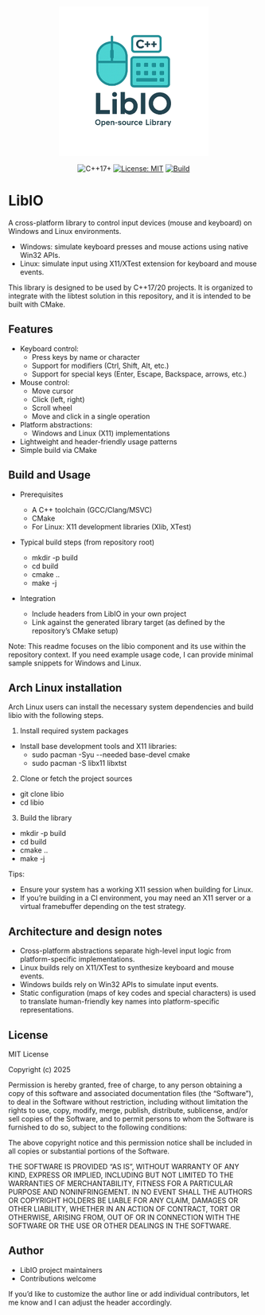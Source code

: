 <div align="center">

<img src="assets/logo.png" height="300" alt="banner">

![C++17+](https://img.shields.io/badge/C++-17%2B-blue.svg)
[![License: MIT](https://img.shields.io/badge/License-MIT-yellow.svg)](https://opensource.org/licenses/MIT)
[![Build](https://github.com/johnnymast/IO/actions/workflows/build.yml/badge.svg)](https://github.com/johnnymast/IO/actions/workflows/build.yml)
</div>


# LibIO

A cross-platform library to control input devices (mouse and keyboard) on Windows and Linux environments.

- Windows: simulate keyboard presses and mouse actions using native Win32 APIs.
- Linux: simulate input using X11/XTest extension for keyboard and mouse events.

This library is designed to be used by C++17/20 projects. It is organized to integrate with the libtest solution in this repository, and it is intended to be built with CMake.

## Features

- Keyboard control:
  - Press keys by name or character
  - Support for modifiers (Ctrl, Shift, Alt, etc.)
  - Support for special keys (Enter, Escape, Backspace, arrows, etc.)
- Mouse control:
  - Move cursor
  - Click (left, right)
  - Scroll wheel
  - Move and click in a single operation
- Platform abstractions:
  - Windows and Linux (X11) implementations
- Lightweight and header-friendly usage patterns
- Simple build via CMake

## Build and Usage

- Prerequisites
  - A C++ toolchain (GCC/Clang/MSVC)
  - CMake
  - For Linux: X11 development libraries (Xlib, XTest)

- Typical build steps (from repository root)
  - mkdir -p build
  - cd build
  - cmake ..
  - make -j

- Integration
  - Include headers from LibIO in your own project
  - Link against the generated library target (as defined by the repository’s CMake setup)

Note: This readme focuses on the libio component and its use within the repository context. If you need example usage code, I can provide minimal sample snippets for Windows and Linux.

## Arch Linux installation

Arch Linux users can install the necessary system dependencies and build libio with the following steps.

1) Install required system packages
- Install base development tools and X11 libraries:
  - sudo pacman -Syu --needed base-devel cmake
  - sudo pacman -S libx11 libxtst

2) Clone or fetch the project sources
- git clone <repository-url> libio
- cd libio

3) Build the library
- mkdir -p build
- cd build
- cmake ..
- make -j

Tips:
- Ensure your system has a working X11 session when building for Linux.
- If you’re building in a CI environment, you may need an X11 server or a virtual framebuffer depending on the test strategy.

## Architecture and design notes

- Cross-platform abstractions separate high-level input logic from platform-specific implementations.
- Linux builds rely on X11/XTest to synthesize keyboard and mouse events.
- Windows builds rely on Win32 APIs to simulate input events.
- Static configuration (maps of key codes and special characters) is used to translate human-friendly key names into platform-specific representations.

## License

MIT License

Copyright (c) 2025

Permission is hereby granted, free of charge, to any person obtaining a copy of this software and associated documentation files (the “Software”), to deal in the Software without restriction, including without limitation the rights to use, copy, modify, merge, publish, distribute, sublicense, and/or sell copies of the Software, and to permit persons to whom the Software is furnished to do so, subject to the following conditions:

The above copyright notice and this permission notice shall be included in all copies or substantial portions of the Software.

THE SOFTWARE IS PROVIDED “AS IS”, WITHOUT WARRANTY OF ANY KIND, EXPRESS OR IMPLIED, INCLUDING BUT NOT LIMITED TO THE WARRANTIES OF MERCHANTABILITY, FITNESS FOR A PARTICULAR PURPOSE AND NONINFRINGEMENT. IN NO EVENT SHALL THE AUTHORS OR COPYRIGHT HOLDERS BE LIABLE FOR ANY CLAIM, DAMAGES OR OTHER LIABILITY, WHETHER IN AN ACTION OF CONTRACT, TORT OR OTHERWISE, ARISING FROM, OUT OF OR IN CONNECTION WITH THE SOFTWARE OR THE USE OR OTHER DEALINGS IN THE SOFTWARE.

## Author

- LibIO project maintainers
- Contributions welcome

If you’d like to customize the author line or add individual contributors, let me know and I can adjust the header accordingly.